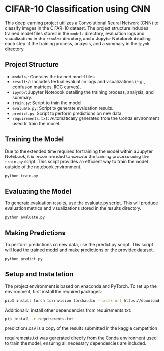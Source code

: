 # CIFAR-10 Classification using CNN

This deep learning project utilizes a Convolutional Neural Network (CNN) to classify images in the CIFAR-10 dataset. The project structure includes trained model files stored in the `models` directory, evaluation logs and visualizations in the `results` directory, and a Jupyter Notebook detailing each step of the training process, analysis, and a summary in the `ipynb` directory.

## Project Structure

- `models/`: Contains the trained model files.
- `results/`: Includes textual evaluation logs and visualizations (e.g., confusion matrices, ROC curves).
- `ipynb/`: Jupyter Notebook detailing the training process, analysis, and summary.
- `train.py`: Script to train the model.
- `evaluate.py`: Script to generate evaluation results.
- `predict.py`: Script to perform predictions on new data.
- `requirements.txt`: Automatically generated from the Conda environment used to train the model.

## Training the Model

Due to the extended time required for training the model within a Jupyter Notebook, it is recommended to execute the training process using the `train.py` script. This script provides an efficient way to train the model outside of the notebook environment.

```bash
python train.py
```

## Evaluating the Model

To generate evaluation results, use the evaluate.py script. This will produce evaluation metrics and visualizations stored in the results directory.

```bash
python evaluate.py
```

## Making Predictions

To perform predictions on new data, use the predict.py script. This script will load the trained model and make predictions on the provided dataset.

```bash
python predict.py
```

## Setup and Installation

The project environment is based on Anaconda and PyTorch. To set up the environment, first install the required packages:

```bash
pip3 install torch torchvision torchaudio --index-url https://download.pytorch.org/whl/cu118
```

Additionally, install other dependencies from requirements.txt:

```bash
pip install -r requirements.txt
```
predictions.csv is a copy of the results submitted in the kaggle competition

requirements.txt was generated directly from the Conda environment used to train the model, ensuring all necessary dependencies are included.
